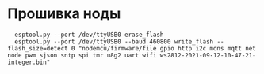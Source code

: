 Прошивка ноды  
==============

      esptool.py --port /dev/ttyUSB0 erase_flash
      esptool.py --port /dev/ttyUSB0 --baud 460800 write_flash --flash_size=detect 0 "nodemcu/firmware/file gpio http i2c mdns mqtt net node pwm sjson sntp spi tmr u8g2 uart wifi ws2812-2021-09-12-10-47-21-integer.bin"


